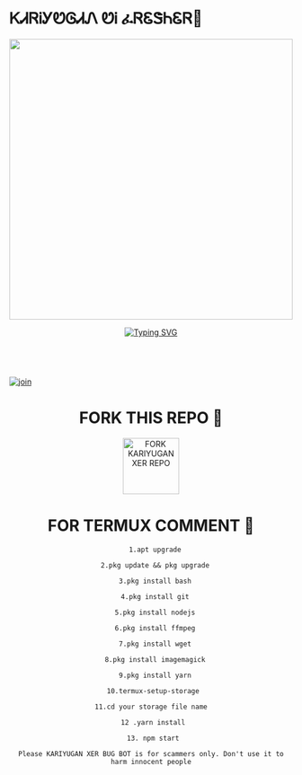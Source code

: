 # ᏦᏗᏒᎥᎩᏬᎶᏗᏁ ᏬᎥ ፈᏒᏋᏕᏂᏋᏒ🌟
<img src="https://ik.imagekit.io/eypz/1728147370339_LrhbxIUmI.png" height="500" width="100%">

<p align="center">
<a href="https://git.io/typing-svg"><img src="https://readme-typing-svg.demolab.com?font=Fira+Code&weight=200&size=22&pause=2000&color=FF00FF&width=435&lines=ㅤㅤㅤㅤ𝙆𝘼𝙍𝙄𝙔𝙐𝙂𝘼𝙉+𝙓𝙀𝙍+𝘽𝙐𝙂+𝘽𝙊𝙏" alt="Typing SVG" /></a>



ㅤㅤㅤㅤㅤㅤㅤㅤㅤㅤㅤㅤㅤㅤㅤㅤㅤㅤ
ㅤㅤㅤㅤㅤㅤㅤㅤㅤㅤㅤㅤㅤㅤㅤㅤㅤㅤㅤㅤㅤ
    <br>
<br>
  [![join](https://github.com/Alien-alfa/PublicBot/blob/main/wlogo.svg.png)](https://chat.whatsapp.com/DVK3GiA43iv5H3mjXtM8hV)
  <div align="center">


# FORK THIS REPO 🌟
 
 <a href="https://github.com/akkuzx3/KARIYUGAN-SER-"><img src="https://img.shields.io/badge/Fork%20Repo-black" alt="FORK KARIYUGAN XER REPO" width="100"></a>


 # FOR TERMUX COMMENT 🌟

 

      1.apt upgrade

      2.pkg update && pkg upgrade

      3.pkg install bash

      4.pkg install git

      5.pkg install nodejs

      6.pkg install ffmpeg

      7.pkg install wget

      8.pkg install imagemagick

      9.pkg install yarn

     10.termux-setup-storage

     11.cd your storage file name 
 
     12 .yarn install
 
     13. npm start

`Please KARIYUGAN XER BUG BOT is for scammers only. Don't use it to harm innocent people`
